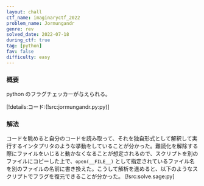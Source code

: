 ```yaml
---
layout: chall
ctf_name: imaginaryctf_2022
problem_name: Jormungandr
genre: rev
solved_date: 2022-07-18
during_ctf: true
tag: [python]
fav: false
difficulty: easy
---
```


### 概要

python のフラグチェッカーが与えられる。

[!details:コード:(!src:jormungandr.py:py)]

### 解法

コードを眺めると自分のコードを読み取って、それを独自形式として解釈して実行するインタプリタのような挙動をしていることが分かった。難読化を解除する際にファイルをいじると動かなくなることが想定されるので、スクリプトを別のファイルにコピーした上で、`open(__FILE__)` として指定されているファイル名を別のファイルの名前に書き換えた。こうして解析を進めると、以下のようなスクリプトでフラグを復元できることが分かった。
[!src:solve.sage:py]
